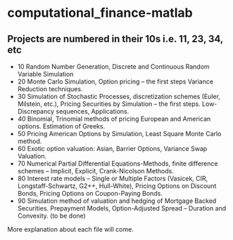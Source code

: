 # computational_finance-matlab
## Projects are numbered in their 10s i.e. 11, 23, 34, etc
- 10 Random Number Generation, Discrete  and Continuous Random Variable Simulation 
- 20 Monte Carlo Simulation, Option pricing – the first steps Variance Reduction techniques.  
- 30 Simulation of Stochastic Processes, discretization schemes (Euler, Milstein, etc.), Pricing Securities by Simulation – the first steps. Low-Discrepancy sequences, Applications. 
- 40 Binomial, Trinomial methods of pricing European  and American options. Estimation of Greeks. 
- 50 Pricing American Options by Simulation,  Least Square Monte Carlo method. 
- 60 Exotic option valuation: Asian, Barrier Options, Variance Swap Valuation. 
- 70 Numerical Partial Differential Equations-Methods, finite difference schemes – Implicit, Explicit, Crank-Nicolson Methods. 
- 80 Interest rate models – Single or Multiple Factors (Vasicek, CIR, Longstaff-Schwartz, G2++, Hull-White), Pricing Options on Discount Bonds, Pricing Options on Coupon-Paying Bonds. 
- 90 Simulation method of valuation and hedging of Mortgage Backed Securities. Prepayment Models, Option-Adjusted Spread – Duration and Convexity. (to be done)

More explanation about each file will come.
